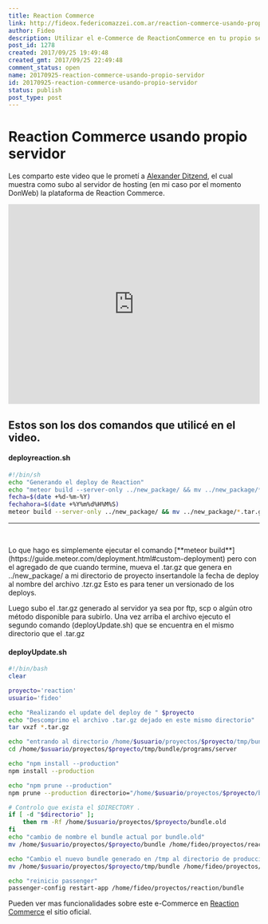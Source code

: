 ```yaml
---
title: Reaction Commerce
link: http://fideox.federicomazzei.com.ar/reaction-commerce-usando-propio-servidor/
author: Fideo
description: Utilizar el e-Commerce de ReactionCommerce en tu propio servidor
post_id: 1278
created: 2017/09/25 19:49:48
created_gmt: 2017/09/25 22:49:48
comment_status: open
name: 20170925-reaction-commerce-usando-propio-servidor
id: 20170925-reaction-commerce-usando-propio-servidor
status: publish
post_type: post
---
```


# Reaction Commerce usando propio servidor

Les comparto este video que le prometí a <a href="https://alexanderditzend.com/" target="_blank">Alexander Ditzend</a>, el cual muestra como subo al servidor de hosting (en mi caso por el momento DonWeb) la plataforma de Reaction Commerce.

<iframe width="100%" height="400" src="https://www.youtube.com/embed/du7gkeJniu8" frameborder="0" allow="accelerometer; autoplay; encrypted-media; gyroscope; picture-in-picture" allowfullscreen></iframe>

## Estos son los dos comandos que utilicé en el video.

#### deployreaction.sh

```bash
#!/bin/sh
echo "Generando el deploy de Reaction"
echo "meteor build --server-only ../new_package/ && mv ../new_package/*.tar.gz ./reaction.tar.gz"
fecha=$(date +%d-%m-%Y)
fechahora=$(date +%Y%m%d%H%M%S)
meteor build --server-only ../new_package/ && mv ../new_package/*.tar.gz ./reaction_$fechahora.tar.gz
```

---

<p>&nbsp;</p>
<p>
Lo que hago es simplemente ejecutar el comando
[**meteor build**](https://guide.meteor.com/deployment.html#custom-deployment) pero con el agregado de que cuando termine, mueva el .tar.gz que genera en ../new_package/ a mi directorio de proyecto insertandole la fecha de deploy al nombre del archivo .tzr.gz Esto es para tener un versionado de los deploys.</p>

<p>Luego subo el .tar.gz generado al servidor ya sea por ftp, scp o algún otro método disponible para subirlo.
Una vez arriba el archivo ejecuto el segundo comando (deployUpdate.sh) que se encuentra en el mismo directorio que el .tar.gz </p>

#### deployUpdate.sh

```bash
#!/bin/bash
clear

proyecto='reaction'
usuario='fideo'

echo "Realizando el update del deploy de " $proyecto
echo "Descomprimo el archivo .tar.gz dejado en este mismo directorio"
tar vxzf *.tar.gz

echo "entrando al directorio /home/$usuario/proyectos/$proyecto/tmp/bundle/programs/server"
cd /home/$usuario/proyectos/$proyecto/tmp/bundle/programs/server

echo "npm install --production"
npm install --production

echo "npm prune --production"
npm prune --production directorio="/home/$usuario/proyectos/$proyecto/bundle.old"

# Controlo que exista el $DIRECTORY .
if [ -d "$directorio" ];
    then rm -Rf /home/$usuario/proyectos/$proyecto/bundle.old
fi
echo "cambio de nombre el bundle actual por bundle.old"
mv /home/$usuario/proyectos/$proyecto/bundle /home/fideo/proyectos/reaction/bundle.old

echo "Cambio el nuevo bundle generado en /tmp al directorio de produccion"
mv /home/$usuario/proyectos/$proyecto/tmp/bundle /home/fideo/proyectos/reaction/bundle

echo "reinicio passenger"
passenger-config restart-app /home/fideo/proyectos/reaction/bundle

```

Pueden ver mas funcionalidades sobre este e-Commerce en <a href="https://reactioncommerce.com/" target="_blank">Reaction Commerce</a> el sitio oficial.
